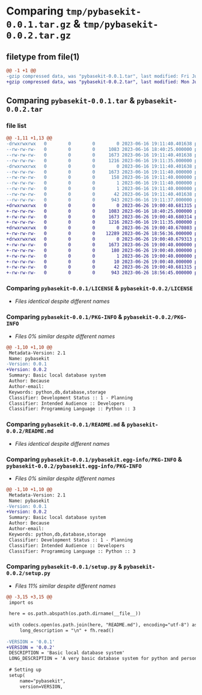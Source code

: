 # Comparing `tmp/pybasekit-0.0.1.tar.gz` & `tmp/pybasekit-0.0.2.tar.gz`

## filetype from file(1)

```diff
@@ -1 +1 @@
-gzip compressed data, was "pybasekit-0.0.1.tar", last modified: Fri Jun 16 19:11:40 2023, max compression
+gzip compressed data, was "pybasekit-0.0.2.tar", last modified: Mon Jun 26 19:00:40 2023, max compression
```

## Comparing `pybasekit-0.0.1.tar` & `pybasekit-0.0.2.tar`

### file list

```diff
@@ -1,11 +1,13 @@
-drwxrwxrwx   0        0        0        0 2023-06-16 19:11:40.401638 pybasekit-0.0.1/
--rw-rw-rw-   0        0        0     1083 2023-06-16 18:40:25.000000 pybasekit-0.0.1/LICENSE
--rw-rw-rw-   0        0        0     1673 2023-06-16 19:11:40.401638 pybasekit-0.0.1/PKG-INFO
--rw-rw-rw-   0        0        0     1216 2023-06-16 19:11:35.000000 pybasekit-0.0.1/README.md
-drwxrwxrwx   0        0        0        0 2023-06-16 19:11:40.401638 pybasekit-0.0.1/pybasekit.egg-info/
--rw-rw-rw-   0        0        0     1673 2023-06-16 19:11:40.000000 pybasekit-0.0.1/pybasekit.egg-info/PKG-INFO
--rw-rw-rw-   0        0        0      158 2023-06-16 19:11:40.000000 pybasekit-0.0.1/pybasekit.egg-info/SOURCES.txt
--rw-rw-rw-   0        0        0        1 2023-06-16 19:11:40.000000 pybasekit-0.0.1/pybasekit.egg-info/dependency_links.txt
--rw-rw-rw-   0        0        0        1 2023-06-16 19:11:40.000000 pybasekit-0.0.1/pybasekit.egg-info/top_level.txt
--rw-rw-rw-   0        0        0       42 2023-06-16 19:11:40.401638 pybasekit-0.0.1/setup.cfg
--rw-rw-rw-   0        0        0      943 2023-06-16 19:11:37.000000 pybasekit-0.0.1/setup.py
+drwxrwxrwx   0        0        0        0 2023-06-26 19:00:40.681315 pybasekit-0.0.2/
+-rw-rw-rw-   0        0        0     1083 2023-06-16 18:40:25.000000 pybasekit-0.0.2/LICENSE
+-rw-rw-rw-   0        0        0     1673 2023-06-26 19:00:40.680314 pybasekit-0.0.2/PKG-INFO
+-rw-rw-rw-   0        0        0     1216 2023-06-16 19:11:35.000000 pybasekit-0.0.2/README.md
+drwxrwxrwx   0        0        0        0 2023-06-26 19:00:40.670803 pybasekit-0.0.2/pybasekit/
+-rw-rw-rw-   0        0        0    12289 2023-06-26 18:56:36.000000 pybasekit-0.0.2/pybasekit/__init__.py
+drwxrwxrwx   0        0        0        0 2023-06-26 19:00:40.679313 pybasekit-0.0.2/pybasekit.egg-info/
+-rw-rw-rw-   0        0        0     1673 2023-06-26 19:00:40.000000 pybasekit-0.0.2/pybasekit.egg-info/PKG-INFO
+-rw-rw-rw-   0        0        0      180 2023-06-26 19:00:40.000000 pybasekit-0.0.2/pybasekit.egg-info/SOURCES.txt
+-rw-rw-rw-   0        0        0        1 2023-06-26 19:00:40.000000 pybasekit-0.0.2/pybasekit.egg-info/dependency_links.txt
+-rw-rw-rw-   0        0        0       10 2023-06-26 19:00:40.000000 pybasekit-0.0.2/pybasekit.egg-info/top_level.txt
+-rw-rw-rw-   0        0        0       42 2023-06-26 19:00:40.681315 pybasekit-0.0.2/setup.cfg
+-rw-rw-rw-   0        0        0      943 2023-06-26 18:56:45.000000 pybasekit-0.0.2/setup.py
```

### Comparing `pybasekit-0.0.1/LICENSE` & `pybasekit-0.0.2/LICENSE`

 * *Files identical despite different names*

### Comparing `pybasekit-0.0.1/PKG-INFO` & `pybasekit-0.0.2/PKG-INFO`

 * *Files 0% similar despite different names*

```diff
@@ -1,10 +1,10 @@
 Metadata-Version: 2.1
 Name: pybasekit
-Version: 0.0.1
+Version: 0.0.2
 Summary: Basic local database system
 Author: Because
 Author-email: 
 Keywords: python,db,database,storage
 Classifier: Development Status :: 1 - Planning
 Classifier: Intended Audience :: Developers
 Classifier: Programming Language :: Python :: 3
```

### Comparing `pybasekit-0.0.1/README.md` & `pybasekit-0.0.2/README.md`

 * *Files identical despite different names*

### Comparing `pybasekit-0.0.1/pybasekit.egg-info/PKG-INFO` & `pybasekit-0.0.2/pybasekit.egg-info/PKG-INFO`

 * *Files 0% similar despite different names*

```diff
@@ -1,10 +1,10 @@
 Metadata-Version: 2.1
 Name: pybasekit
-Version: 0.0.1
+Version: 0.0.2
 Summary: Basic local database system
 Author: Because
 Author-email: 
 Keywords: python,db,database,storage
 Classifier: Development Status :: 1 - Planning
 Classifier: Intended Audience :: Developers
 Classifier: Programming Language :: Python :: 3
```

### Comparing `pybasekit-0.0.1/setup.py` & `pybasekit-0.0.2/setup.py`

 * *Files 11% similar despite different names*

```diff
@@ -3,15 +3,15 @@
 import os
 
 here = os.path.abspath(os.path.dirname(__file__))
 
 with codecs.open(os.path.join(here, "README.md"), encoding="utf-8") as fh:
     long_description = "\n" + fh.read()
 
-VERSION = '0.0.1'
+VERSION = '0.0.2'
 DESCRIPTION = 'Basic local database system'
 LONG_DESCRIPTION = 'A very basic database system for python and personal small projects.'
 
 # Setting up
 setup(
     name="pybasekit",
     version=VERSION,
```

